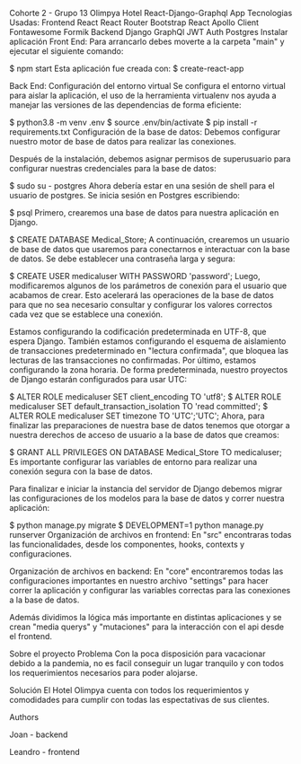 Cohorte 2 - Grupo 13
Olimpya Hotel React-Django-Graphql App
Tecnologias Usadas:
Frontend
React
React Router
Bootstrap
React Apollo Client
Fontawesome
Formik
Backend
Django
GraphQl
JWT Auth
Postgres
Instalar aplicación
Front End:
Para arrancarlo debes moverte a la carpeta "main" y ejecutar el siguiente comando:

$ npm start 
Esta aplicación fue creada con:
$ create-react-app

Back End:
Configuración del entorno virtual
Se configura el entorno virtual para aislar la aplicación, el uso de la herramienta virtualenv nos ayuda a manejar las versiones de las dependencias de forma eficiente:

$ python3.8 -m venv .env
$ source .env/bin/activate
$ pip install -r requirements.txt
Configuración de la base de datos:
Debemos configurar nuestro motor de base de datos para realizar las conexiones.

Después de la instalación, debemos asignar permisos de superusuario para configurar nuestras credenciales para la base de datos:

$ sudo su - postgres
Ahora debería estar en una sesión de shell para el usuario de postgres. Se inicia sesión en Postgres escribiendo:

$ psql
Primero, crearemos una base de datos para nuestra aplicación en Django.

$ CREATE DATABASE Medical_Store;
A continuación, crearemos un usuario de base de datos que usaremos para conectarnos e interactuar con la base de datos. Se debe establecer una contraseña larga y segura:

$ CREATE USER medicaluser WITH PASSWORD 'password';
Luego, modificaremos algunos de los parámetros de conexión para el usuario que acabamos de crear. Esto acelerará las operaciones de la base de datos para que no sea necesario consultar y configurar los valores correctos cada vez que se establece una conexión.

Estamos configurando la codificación predeterminada en UTF-8, que espera Django. También estamos configurando el esquema de aislamiento de transacciones predeterminado en "lectura confirmada", que bloquea las lecturas de las transacciones no confirmadas. Por último, estamos configurando la zona horaria. De forma predeterminada, nuestro proyectos de Django estarán configurados para usar UTC:

$ ALTER ROLE medicaluser SET client_encoding TO 'utf8';
$ ALTER ROLE medicaluser SET default_transaction_isolation TO 'read committed';
$ ALTER ROLE medicaluser SET timezone TO 'UTC';'UTC';
Ahora, para finalizar las preparaciones de nuestra base de datos tenemos que otorgar a nuestra derechos de acceso de usuario a la base de datos que creamos:

$ GRANT ALL PRIVILEGES ON DATABASE Medical_Store TO medicaluser;
Es importante configurar las variables de entorno para realizar una conexión segura con la base de datos.

Para finalizar e iniciar la instancia del servidor de Django debemos migrar las configuraciones de los modelos para la base de datos y correr nuestra aplicación:

$ python manage.py migrate
$ DEVELOPMENT=1 python manage.py runserver
Organización de archivos en frontend:
En "src" encontraras todas las funcionalidades, desde los componentes, hooks, contexts y configuraciones.

Organización de archivos en backend:
En "core" encontraremos todas las configuraciones importantes en nuestro archivo "settings" para hacer correr la aplicación y configurar las variables correctas para las conexiones a la base de datos.

Además dividimos la lógica más importante en distintas aplicaciones y se crean "media querys" y "mutaciones" para la interacción con el api desde el frontend.

Sobre el proyecto
Problema
Con la poca disposición para vacacionar debido a la pandemia, no es facil conseguir un lugar tranquilo y con todos los requerimientos necesarios para poder alojarse.

Solución
El Hotel Olimpya cuenta con todos los requerimientos y comodidades para cumplir con todas las espectativas de sus clientes.

Authors

Joan - backend


Leandro - frontend